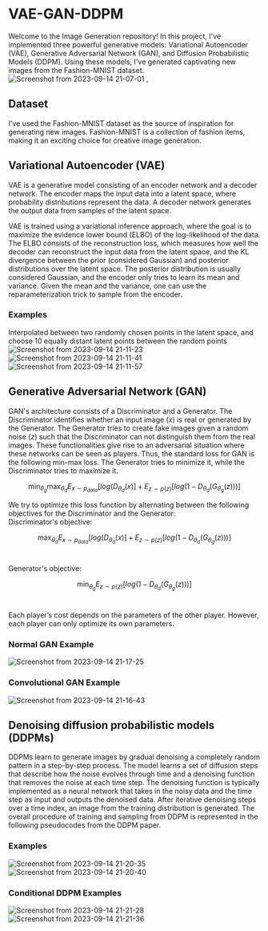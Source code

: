 # VAE-GAN-DDPM

Welcome to the Image Generation repository! In this project, I've implemented three powerful generative models: Variational Autoencoder (VAE), Generative Adversarial Network (GAN), and Diffusion Probabilistic Models (DDPM). Using these models, I've generated captivating new images from the Fashion-MNIST dataset.
![Screenshot from 2023-09-14 21-07-01](https://github.com/hamidrezayaghobi/VAE-GAN-DDPM/assets/59170724/14d0ed6f-4147-4072-9440-8bba36cbf060) ,</br>


## Dataset
I've used the Fashion-MNIST dataset as the source of inspiration for generating new images. Fashion-MNIST is a collection of fashion items, making it an exciting choice for creative image generation.

## Variational Autoencoder (VAE)
VAE is a generative model consisting of an encoder network and a decoder network. The encoder maps the input data into a latent space, where probability distributions represent the data. A decoder network generates the output data from samples of the latent space.

VAE is trained using a variational inference approach, where the goal is to maximize the evidence lower bound (ELBO) of the log-likelihood of the data. The ELBO consists of the reconstruction loss, which measures how well the decoder can reconstruct the input data from the latent space, and the KL divergence between the prior (considered Gaussian) and posterior distributions over the latent space. The posterior distribution is usually considered Gaussian, and the encoder only tries to learn its mean and variance. Given the mean and the variance, one can use the reparameterization trick to sample from the encoder.
### Examples
Interpolated between two randomly chosen points in the latent space, and choose 10 equally distant latent points between the random points
![Screenshot from 2023-09-14 21-11-23](https://github.com/hamidrezayaghobi/VAE-GAN-DDPM/assets/59170724/eaaa14a6-ac02-4de1-ad11-07e34112305e)
![Screenshot from 2023-09-14 21-11-41](https://github.com/hamidrezayaghobi/VAE-GAN-DDPM/assets/59170724/44dcb400-cc09-4911-9f2f-b0928e6328d1)
![Screenshot from 2023-09-14 21-11-57](https://github.com/hamidrezayaghobi/VAE-GAN-DDPM/assets/59170724/7143e7ee-06e3-42b7-b437-1064474eaadd)


## Generative Adversarial Network (GAN)
GAN's architecture consists of a Discriminator and a Generator. The Discriminator identifies whether an input image ($x$) is real or generated by the Generator. The Generator tries to create fake images given a random noise ($z$) such that the Discriminator can not distinguish them from the real images. These functionalities give rise to an adversarial situation where these networks can be seen as players. Thus, the standard loss for GAN is the following min-max loss. The Generator tries to minimize it, while the Discriminator tries to maximize it.

$$ \min_{\theta_g} \max_{\theta_d} E_{x \sim p_{data}}[log(D_{\theta_d}(x)] + E_{z \sim p(z)}[log(1 - D_{\theta_d}(G_{\theta_g}(z)))] $$

We try to optimize this loss function by alternating between the following objectives for the Discriminator and the Generator: </br>
Discriminator's objective: </br>

 $$ \max_{\theta_d} E_{x \sim p_{data}}[log(D_{\theta_d}(x)] + E_{z \sim p(z)}[log(1 - D_{\theta_d}(G_{\theta_g}(z)))] $$ 
 </br>
 
Generator's objective: </br>

$$ \min_{\theta_g} E_{z \sim p(z)}[log(1 - D_{\theta_d}(G_{\theta_g}(z)))] $$ 
</br>

Each player’s cost depends on the parameters of the other player. However, each player can only optimize its own parameters.

### Normal GAN Example
![Screenshot from 2023-09-14 21-17-25](https://github.com/hamidrezayaghobi/VAE-GAN-DDPM/assets/59170724/a19cc84e-e2eb-412c-8442-d66cba7f9112)

### Convolutional GAN Example
![Screenshot from 2023-09-14 21-16-43](https://github.com/hamidrezayaghobi/VAE-GAN-DDPM/assets/59170724/36ccefb4-c644-419c-84a3-8d5393ed7051)


## Denoising diffusion probabilistic models (DDPMs) 
DDPMs learn to generate images by gradual denoising a completely random pattern in a step-by-step process. The model learns a set of diffusion steps that describe how the noise evolves through time and a denoising function that removes the noise at each time step. The denoising function is typically implemented as a neural network that takes in the noisy data and the time step as input and outputs the denoised data. After iterative denoising steps over a time index, an image from the training distribution is generated. The overall procedure of training and sampling from DDPM is represented in the following pseudocodes from the DDPM paper.

### Examples
![Screenshot from 2023-09-14 21-20-35](https://github.com/hamidrezayaghobi/VAE-GAN-DDPM/assets/59170724/f413bcfa-346b-4b0d-8a59-71cd59421981)
![Screenshot from 2023-09-14 21-20-40](https://github.com/hamidrezayaghobi/VAE-GAN-DDPM/assets/59170724/84114ec6-c8c1-466b-a754-3dc262620dcf)

### Conditional DDPM Examples
![Screenshot from 2023-09-14 21-21-28](https://github.com/hamidrezayaghobi/VAE-GAN-DDPM/assets/59170724/955d1ffa-6457-47a7-a830-2911ec94786b)
![Screenshot from 2023-09-14 21-21-36](https://github.com/hamidrezayaghobi/VAE-GAN-DDPM/assets/59170724/5db79819-db8c-42a9-ad66-b84604603871)


